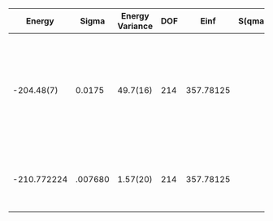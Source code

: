 | Energy      | Sigma   | Energy Variance | DOF | Einf      | S(qmax) | qmax    | Method                                                       | Data Repository                                              |
|-------------|---------|-----------------|-----|-----------|---------|---------|--------------------------------------------------------------|--------------------------------------------------------------|
| -204.48(7)  | 0.0175  | 49.7(16)        | 214 | 357.78125 |         | (pi,pi) | mVMC with SU(2) and momentum projections (gamma point) + RBM + Lanczos, (U=8) , alpha = 1 |                                                              |
| -210.772224 | .007680 | 1.57(20)        | 214 | 357.78125 |         |         | VAFQMC stripe length 8 APBC along the stripe                 | git-scm.sissa.it:TurboLattice/HST_AAD/example/16x16/U8/stripel8doping1su8m5/b1.3n/pbc |
